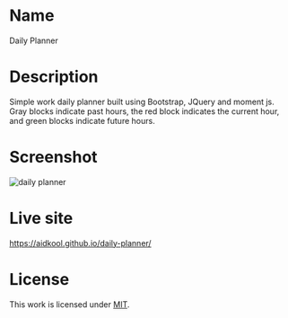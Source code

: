 # Name

Daily Planner

# Description

Simple work daily planner built using Bootstrap, JQuery and moment js. Gray blocks indicate past hours, the red block
indicates the current hour, and green blocks indicate future hours.

# Screenshot

![daily planner](https://user-images.githubusercontent.com/73796715/141769465-668792f8-26f0-45f2-848d-6193edc51b05.png)

# Live site

https://aidkool.github.io/daily-planner/

# License

This work is licensed under
[MIT](https://github.com/AidKool/daily-planner/blob/master/LICENSE).
